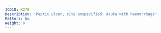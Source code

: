 ```yaml
---
ICD10: K270
Description: "Peptic ulcer, site unspecified: Acute with haemorrhage"
Matters: No
Weight: 0
---
```

